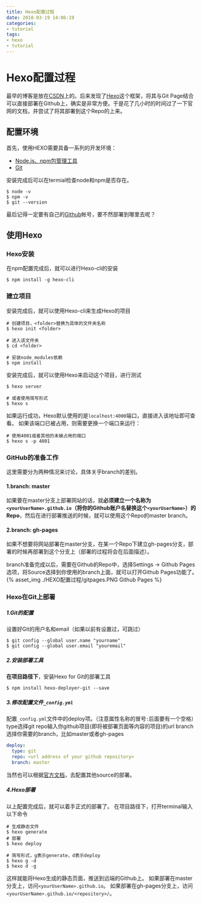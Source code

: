 ```yaml
---
title: Hexo配置过程
date: 2018-03-19 14:06:19
categories: 
- tutorial
tags: 
- hexo
- tutorial
---
```


# Hexo配置过程
最早的博客是放在[CSDN](http://blog.csdn.net/lqy455949477)上的。后来发现了[Hexo](https://hexo.io)这个框架，将其与Git Page结合可以直接部署在Github上，确实是非常方便。于是花了几小时的时间过了一下官网的文档，并尝试了将其部署到这个Repo的上来。

## 配置环境
首先，使用HEXO需要具备一系列的开发环境：
- [Node.js、npm包管理工具](https://nodejs.org/)
- [Git](https://git-scm.com/)

安装完成后可以在termial检查node和npm是否存在。
```shell
$ node -v
$ npm -v
$ git --version
```
最后记得一定要有自己的[Github](https://github.com/)帐号，要不然部署到哪里去呢？

## 使用Hexo
### Hexo安装
在npm配置完成后，就可以进行Hexo-cli的安装
```shell
$ npm install -g hexo-cli
```

### 建立项目
安装完成后，就可以使用Hexo-cli来生成Hexo的项目
```shell
# 创建项目，<folder>替换为具体的文件夹名称
$ hexo init <folder>

# 进入该文件夹
$ cd <folder>

# 安装node_modules依赖
$ npm install
```
安装完成后，就可以使用Hexo来启动这个项目，进行测试
```shell
$ hexo server

# 或者使用简写形式
$ hexo s
```
如果运行成功，Hexo默认使用的是`localhost:4000`端口，直接进入该地址即可查看。
如果该端口已被占用，则需要更换一个端口来运行：
```shell
# 使用4001或者其他的未被占用的端口
$ hexo s -p 4001
```

### GitHub的准备工作
这里需要分为两种情况来讨论，具体关乎branch的差别。
#### 1.branch: master
如果要在master分支上部署网站的话，就**必须建立一个名称为`<yourUserName>.github.io`（将你的Github账户名替换这个`<yourUserName>`）的Repo**，然后在进行部署推送的时候，就可以使用这个Repo的master branch。

#### 2.branch: gh-pages
如果不想要将网站部署在master分支，在某一个Repo下建立gh-pages分支，部署的时候再部署到这个分支上（部署的过程将会在后面描述）。

branch准备完成以后，需要在Github的Repo中，选择Settings -> Github Pages选项，将Source选择到你使用的branch上面，就可以打开Github Pages功能了。
{% asset_img ./HEXO配置过程/gitpages.PNG Github Pages %}

### Hexo在Git上部署
##### 1.Git的配置
设置好Git的用户名和email（如果以前有设置过，可跳过）
```shell
$ git config --global user.name "yourname"
$ git config --global user.email "youremail"
```
##### 2.安装部署工具
**在项目路径下**，安装Hexo for Git的部署工具
```shell
$ npm install hexo-deployer-git --save
```
##### 3.修改配置文件`_config.yml`
配置`_config.yml`文件中的deploy项。（注意属性名称的冒号`:`后面要有一个空格）
type选择git
repo输入你github项目(即将被部署页面等内容的项目)的url
branch选择你需要的branch，比如master或者gh-pages
```yml
deploy:
  type: git
  repo: <url address of your github repository>
  branch: master
```
当然也可以根据[官方文档](https://hexo.io/zh-cn/docs/deployment.html)，去配置其他source的部署。
##### 4.Hexo部署
以上配置完成后，就可以着手正式的部署了。
在项目路径下，打开terminal输入以下命令
```shell
# 生成静态文件
$ hexo generate
# 部署
$ hexo deploy

# 简写形式，g表示generate，d表示deploy
$ hexo g -d
$ hexo d -g
```
这样就能将Hexo生成的静态页面，推送到远端的Github上。
如果部署在master分支上，访问`<yourUserName>.github.io`。
如果部署在gh-pages分支上，访问`<yourUserName>.github.io/<repository>/`。